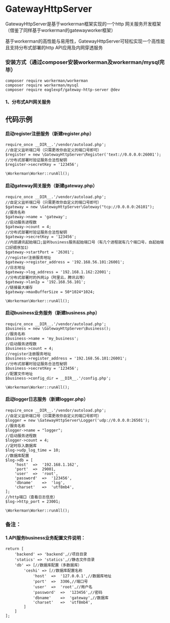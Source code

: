 # GatewayHttpServer

GatewayHttpServer是基于workerman框架实现的一个http 网关服务开发框架（借鉴了同样基于workerman的gatewayworker框架）

基于workerman的高性能与易用性，GatewayHttpServer可轻松实现一个高性能且支持分布式部署的http API应用及内网穿透服务

### 安装方式（通过composer安装workerman及workerman/mysql完毕）
    composer require workerman/workerman
    composer require workerman/mysql
    composer require eaglexpf/gateway-http-server @dev

#### 1、分布式API网关服务

## 代码示例

#### 启动register注册服务（新建register.php）

    require_once __DIR__.'/vendor/autoload.php';
    //自定义监听端口号（只需更改你自定义的端口号即可）
    $register = new \GatewayHttpServer\Register('text://0.0.0.0:26001');
    //分布式部署时验证服务合法性秘钥
    $register->secretKey = '123456';

    \Workerman\Worker::runAll();

#### 启动gateway网关服务（新建gateway.php）

    require_once __DIR__.'/vendor/autoload.php';
    //自定义监听端口号（只需更改你自定义的端口号即可）
    $gateway = new \GatewayHttpServer\Gateway("tcp://0.0.0.0:26101");
    //服务名称
    $gateway->name = 'gateway';
    //启动服务进程数
    $gateway->count = 4;
    //分布式部署时验证服务合法性秘钥
    $gateway->secretKey = '123456';
    //内部通讯起始端口;监听business服务起始端口号（有几个进程就有几个端口号，自起始端口好顺序加1）
    $gateway->startPort = '26301';
    //register注册服务地址
    $gateway->register_address = '192.168.56.101:26001';
    //日志地址
    $gateway->log_address = '192.168.1.162:22001';
    //分布式部署时的外网ip（阿里云，腾讯云等）
    $gateway->lanIp = '192.168.56.101';
    //链接最大缓存
    $gateway->maxBufferSize = 50*1024*1024;

    \Workerman\Worker::runAll();

#### 启动business业务服务（新建business.php）

    require_once __DIR__.'/vendor/autoload.php';
    $business = new \GatewayHttpServer\Business();
    //服务名称
    $business->name = 'my_business';
    //启动服务进程数
    $business->count = 4;
    //register注册服务地址
    $business->register_address = '192.168.56.101:26001';
    //分布式部署时验证服务合法性秘钥
    $business->secretKey = '123456';
    //配置文件地址
    $business->config_dir = __DIR__.'/config.php';

    \Workerman\Worker::runAll();

#### 启动logger日志服务（新建logger.php）

    require_once __DIR__.'/vendor/autoload.php';
    //自定义监听端口号（只需更改你自定义的端口号即可）
    $logger = new \GatewayHttpServer\Logger('udp://0.0.0.0:26501');
    //服务名称
    $logger->name = "logger";
    //启动服务进程数
    $logger->count = 4;
    //定时存入数据库
    $log->udp_log_time = 10;
    //数据库配置
    $log->db = [
        'host'	=>	'192.168.1.162',
        'port'	=>	29001,
        'user'	=>	'root',
        'password'	=>	'123456',
        'dbname'	=>	'log',
        'charset'	=>	'utf8mb4',
    ];
    //http端口（查看日志信息）
    $log->http_port = 23001;

    \Workerman\Worker::runAll();




### 备注：
#### 1.API服务business业务配置文件说明：

    return [
        'backend' => 'backend',//项目目录
        'statics' => 'statics',//静态文件目录
        'db' => [//数据库配置（多数据库）
            'ceshi' => [//数据库配置名称
                'host'	=>	'127.0.0.1',//数据库地址
                'port'	=>	3306,//端口号
                'user'	=>	'root',//用户名
                'password'	=>	'123456',//密码
                'dbname'	=>	'gateway',//数据库
                'charset'	=>	'utf8mb4',
            ]
        ]
    ];